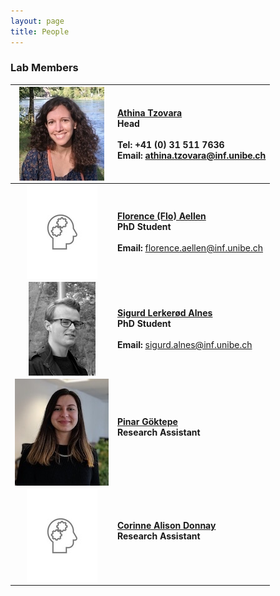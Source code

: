 ```yaml
---
layout: page
title: People
---
```



### Lab Members

|<img align="center" src="https://raw.githubusercontent.com/ccneuro/ccneuro.github.io/master/assets/img/posts/TzovaraAthina_Picture.jpg" alt="Smiley face"/> | **<a href="https://ccneuro.github.io/atzovara/">Athina Tzovara</a>** <br/> **Head**<br/><br/>**Tel:** +41 (0) 31 511 7636<br/>**Email:** athina.tzovara@inf.unibe.ch|
|:---:|:---|
|<img align="center" src="https://raw.githubusercontent.com/ccneuro/ccneuro.github.io/master/assets/img/posts/Brainy2.jpg" alt="Smiley face"/> | **<a href="https://ccneuro.github.io/faellen/">Florence (Flo) Aellen</a>** <br/> **PhD Student**<br/><br/>**Email:** florence.aellen@inf.unibe.ch|
|<img align="center" src="https://raw.githubusercontent.com/ccneuro/ccneuro.github.io/master/assets/img/posts/AlnesSigurd_Picture.jpg" alt="Smiley face"/> | **<a href="https://ccneuro.github.io/salnes/">Sigurd Lerkerød Alnes</a>** <br/> **PhD Student**<br/><br/>**Email:** sigurd.alnes@inf.unibe.ch |
|<img align="center" src="https://raw.githubusercontent.com/ccneuro/ccneuro.github.io/master/assets/img/posts/GoktepePinar_Picture.jpg" alt="Smiley face"/> | **<a href="https://ccneuro.github.io/pgoektepe/">Pinar Göktepe</a>** <br/> **Research Assistant**<br/><br/> |
|<img align="center" src="https://raw.githubusercontent.com/ccneuro/ccneuro.github.io/master/assets/img/posts/Brainy2.jpg" alt="Smiley face"/> | **<a href="https://ccneuro.github.io/cdonnay/">Corinne Alison Donnay</a>** <br/> **Research Assistant**<br/><br/> |



 
